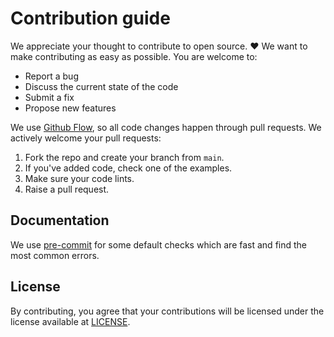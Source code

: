 # Contribution guide

We appreciate your thought to contribute to open source. :heart: We want to make contributing as easy as possible. You are welcome to:

- Report a bug
- Discuss the current state of the code
- Submit a fix
- Propose new features

We use [Github Flow](https://guides.github.com/introduction/flow/index.html), so all code changes happen through pull
requests. We actively welcome your pull requests:

1. Fork the repo and create your branch from `main`.
2. If you've added code, check one of the examples.
3. Make sure your code lints.
4. Raise a pull request.

## Documentation

We use [pre-commit](https://pre-commit.com/) for some default checks which are fast and find the most common errors.

## License

By contributing, you agree that your contributions will be licensed under the license available at
[LICENSE](blob/main/LICENSE).
